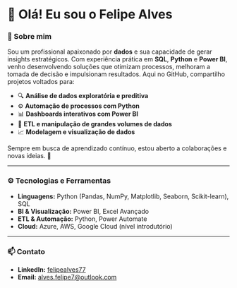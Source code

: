 # 👋 Olá! Eu sou o Felipe Alves

### 🧠 Sobre mim

Sou um profissional apaixonado por **dados** e sua capacidade de gerar insights estratégicos. Com experiência prática em **SQL**, **Python** e **Power BI**, venho desenvolvendo soluções que otimizam processos, melhoram a tomada de decisão e impulsionam resultados. Aqui no GitHub, compartilho projetos voltados para:

- 🔍 **Análise de dados exploratória e preditiva**  
- ⚙️ **Automação de processos com Python**  
- 📊 **Dashboards interativos com Power BI**  
- 🔄 **ETL e manipulação de grandes volumes de dados**  
- 📈 **Modelagem e visualização de dados**

Sempre em busca de aprendizado contínuo, estou aberto a colaborações e novas ideias. 🚀

---

### ⚙️ Tecnologias e Ferramentas

- **Linguagens:** Python (Pandas, NumPy, Matplotlib, Seaborn, Scikit-learn), SQL  
- **BI & Visualização:** Power BI, Excel Avançado  
- **ETL & Automação:** Python, Power Automate  
- **Cloud:** Azure, AWS, Google Cloud (nível introdutório)

---

### 📫 Contato

- **LinkedIn:** [felipealves77](https://www.linkedin.com/in/felipealves77)  
- **Email:** alves.felipe7@outlook.com
